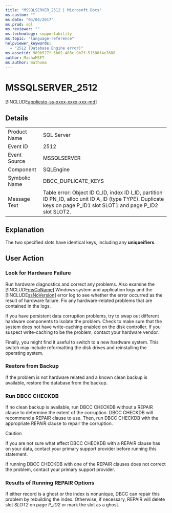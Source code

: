 ```yaml
---
title: "MSSQLSERVER_2512 | Microsoft Docs"
ms.custom: ""
ms.date: "04/04/2017"
ms.prod: sql
ms.reviewer: ""
ms.technology: supportability
ms.topic: "language-reference"
helpviewer_keywords: 
  - "2512 (Database Engine error)"
ms.assetid: 989b527f-5b02-403c-9b7f-51580f4e7688
author: MashaMSFT
ms.author: mathoma
---
```

# MSSQLSERVER_2512
[!INCLUDE[appliesto-ss-xxxx-xxxx-xxx-md](../../includes/appliesto-ss-xxxx-xxxx-xxx-md.md)]
  
## Details  
  
|||  
|-|-|  
|Product Name|SQL Server|  
|Event ID|2512|  
|Event Source|MSSQLSERVER|  
|Component|SQLEngine|  
|Symbolic Name|DBCC_DUPLICATE_KEYS|  
|Message Text|Table error: Object ID O_ID, index ID I_ID, partition ID PN_ID, alloc unit ID A_ID (type TYPE). Duplicate keys on page P_ID1 slot SLOT1 and page P_ID2 slot SLOT2.|  
  
## Explanation  
The two specified slots have identical keys, including any **uniqueifiers**.  
  
## User Action  
  
### Look for Hardware Failure  
Run hardware diagnostics and correct any problems. Also examine the [!INCLUDE[msCoName](../../includes/msconame-md.md)] Windows system and application logs and the [!INCLUDE[ssNoVersion](../../includes/ssnoversion-md.md)] error log to see whether the error occurred as the result of hardware failure. Fix any hardware-related problems that are contained in the logs.  
  
If you have persistent data corruption problems, try to swap out different hardware components to isolate the problem. Check to make sure that the system does not have write-caching enabled on the disk controller. If you suspect write-caching to be the problem, contact your hardware vendor.  
  
Finally, you might find it useful to switch to a new hardware system. This switch may include reformatting the disk drives and reinstalling the operating system.  
  
### Restore from Backup  
If the problem is not hardware related and a known clean backup is available, restore the database from the backup.  
  
### Run DBCC CHECKDB  
If no clean backup is available, run DBCC CHECKDB without a REPAIR clause to determine the extent of the corruption. DBCC CHECKDB will recommend a REPAIR clause to use. Then, run DBCC CHECKDB with the appropriate REPAIR clause to repair the corruption.  
  
> [!CAUTION]  
> If you are not sure what effect DBCC CHECKDB with a REPAIR clause has on your data, contact your primary support provider before running this statement.  
  
If running DBCC CHECKDB with one of the REPAIR clauses does not correct the problem, contact your primary support provider.  
  
### Results of Running REPAIR Options  
If either record is a ghost or the index is nonunique, DBCC can repair this problem by rebuilding the index. Otherwise, if necessary, REPAIR will delete slot *SLOT2* on page *P_ID2* or mark the slot as a ghost.  
  
